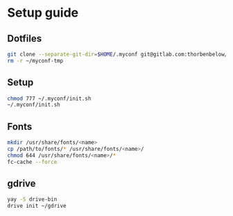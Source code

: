 # Setup guide

## Dotfiles
```Bash
git clone --separate-git-dir=$HOME/.myconf git@gitlab.com:thorbenbelow/dotfiles.git $HOME/myconf-tmp
rm -r ~/myconf-tmp
```

## Setup
```Bash
chmod 777 ~/.myconf/init.sh
~/.myconf/init.sh
```

## Fonts
```Bash
mkdir /usr/share/fonts/<name>
cp /path/to/fonts/* /usr/share/fonts/<name>/
chmod 644 /usr/share/fonts/<name>/*
fc-cache --force
```

## gdrive
```Bash
yay -S drive-bin
drive init ~/gdrive
```
